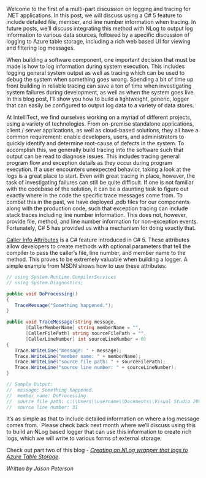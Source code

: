 

Welcome to the first of a multi-part discussion on logging and tracing for .NET applications. In this post, we will discuss using a C# 5 feature to include detailed file, member, and line number information when tracing. In future posts, we’ll discuss integrating this method with NLog to output log information to various data sources, followed by a specific discussion of logging to Azure table storage, including a rich web based UI for viewing and filtering log messages.

When building a software component, one important decision that must be made is how to log information during system execution. This includes logging general system output as well as tracing which can be used to debug the system when something goes wrong. Spending a bit of time up front building in reliable tracing can save a ton of time when investigating system failures during development, as well as when the system goes live. In this blog post, I’ll show you how to build a lightweight, generic, logger that can easily be configured to output log data to a variety of data stores.

At IntelliTect, we find ourselves working on a myriad of different projects, using a variety of technologies. From on-premise standalone applications, client / server applications, as well as cloud-based solutions, they all have a common requirement: enable developers, users, and administrators to quickly identify and determine root-cause of defects in the system. To accomplish this, we generally build tracing into the software such that output can be read to diagnose issues. This includes tracing general program flow and exception details as they occur during program execution. If a user encounters unexpected behavior, taking a look at the logs is a great place to start. Even with great tracing in place, however, the task of investigating failures can still be quite difficult. If one is not familiar with the codebase of the solution, it can be a daunting task to figure out exactly where in the code the specific trace messages come from. To combat this in the past, we have deployed .pdb files for our components along with the production code, such that exception tracing can include stack traces including line number information. This does not, however, provide file, method, and line number information for non-exception events. Fortunately, C# 5 has provided us with a mechanism for doing exactly that.

[Caller Info Attributes](https://msdn.microsoft.com/en-us/library/hh534540(VS.110).aspx) is a C# feature introduced in C# 5. These attributes allow developers to create methods with optional parameters that tell the compiler to pass the caller’s file, line number, and member name to the method. This proves to be extremely valuable when building a logger. A simple example from MSDN shows how to use these attributes:

```csharp
// using System.Runtime.CompilerServices
// using System.Diagnostics;

public void DoProcessing()
{
   TraceMessage("Something happened.");
}

public void TraceMessage(string message,
       [CallerMemberName] string memberName = "",
       [CallerFilePath] string sourceFilePath = "",
       [CallerLineNumber] int sourceLineNumber = 0)
{
   Trace.WriteLine("message: " + message);
   Trace.WriteLine("member name: " + memberName);
   Trace.WriteLine("source file path: " + sourceFilePath);
   Trace.WriteLine("source line number: " + sourceLineNumber);
}

// Sample Output:
//  message: Something happened.
//  member name: DoProcessing
//  source file path: c:\\Users\\username\\Documents\\Visual Studio 2012\\Projects\\CallerInfoCS\\CallerInfoCS\\Form1.cs
//  source line number: 31
```

It’s as simple as that to include detailed information on where a log message comes from.  Please check back next month where we’ll discuss using this to build an NLog based logger that can use this information to create rich logs, which we will write to various forms of external storage.

Check out part two of this blog - _[Creating an NLog wrapper that logs to Azure Table Storage](/creating-an-nlog-wrapper-that-logs-to-azure-table-storage/)_.

_Written by Jason Peterson_
